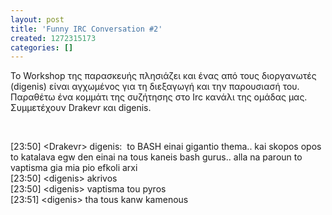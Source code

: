 ```yaml
---
layout: post
title: 'Funny IRC Conversation #2'
created: 1272315173
categories: []
---
```

<p>Το Workshop της παρασκευής πλησιάζει και ένας από τους διοργανωτές (digenis) είναι αγχωμένος για τη διεξαγωγή και την παρουσιασή του. <!--break-->Παραθέτω ένα κομμάτι της συζήτησης στο Irc κανάλι της ομάδας μας. Συμμετέχουν Drakevr και digenis.</p><p>&nbsp;</p><p>[23:50] &lt;Drakevr&gt; digenis:&nbsp; to BASH einai gigantio thema.. kai skopos opos to katalava egw den einai na tous kaneis bash gurus.. alla na paroun to vaptisma gia mia pio efkoli arxi <br>[23:50] &lt;digenis&gt; akrivos<br>[23:50] &lt;digenis&gt; vaptisma tou pyros<br>[23:51] &lt;digenis&gt; tha tous kanw kamenous</p>
